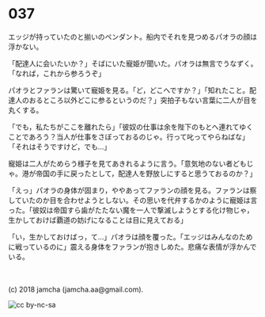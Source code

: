 

# 037

エッジが持っていたのと揃いのペンダント。船内でそれを見つめるパオラの顔は浮かない。  

「配達人に会いたいか？」そばにいた寵姫が聞いた。パオラは無言でうなずく。「なれば，これから参ろうぞ」  

パオラとファランは驚いて寵姫を見る。「ど，どこへですか？」「知れたこと。配達人のおるところ以外どこに参るというのだ？」突拍子もない言葉に二人が目を丸くする。  

「でも，私たちがここを離れたら」「彼奴の仕事は余を陛下のもとへ連れてゆくことであろう？当人が仕事をさぼっておるのじゃ。行って叱ってやらねばな」「それはそうですけど，でも…」  

寵姫は二人がためらう様子を見てあきれるように言う。「意気地のない者どもじゃ。港が帝国の手に戻ったとして，配達人を野放しにすると思うておるのか？」  

「えっ」パオラの身体が固まり，ややあってファランの顔を見る。ファランは察していたのか目を合わせようとしない。その思いを代弁するかのように寵姫は言った。「彼奴は帝国すら歯がたたない魔を一人で撃滅しようとする化け物じゃ，生かしておけば覇道の妨げになることは目に見えておる」  

「い，生かしておけばっ，て…」パオラは顔を覆った。「エッジはみんなのために戦っているのに」震える身体をファランが抱きしめた。悲痛な表情が浮かんでいる。  

<br>  
<br>  
(c) 2018 jamcha (jamcha.aa@gmail.com).  

![cc by-nc-sa](https://i.creativecommons.org/l/by-nc-sa/4.0/88x31.png)  

